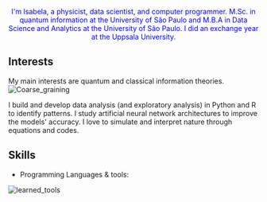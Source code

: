 <p style="color:blue" align="center">
 I'm Isabela, a physicist, data scientist, and computer programmer. 
    M.Sc. in quantum information at the University of São Paulo and M.B.A in Data Science and Analytics at the University of São Paulo. I did an exchange year at the Uppsala University. 
</b><br>
</p>

## Interests

My main interests are quantum and classical information theories. 
![Coarse_graining](https://github.com/isadays/isadays/assets/59461869/74d74419-2e9b-4c1a-ad91-fda6c0b02a58)

I build and develop data analysis (and exploratory analysis) in Python and R to identify patterns. I study artificial neural network architectures to improve the models' accuracy. I love to simulate and interpret nature through equations and codes.


## Skills

- Programming Languages & tools:

![learned_tools](https://github.com/isadays/isadays/assets/59461869/ef598ea3-55c5-4b2a-8d6b-3b42fbb85253)
